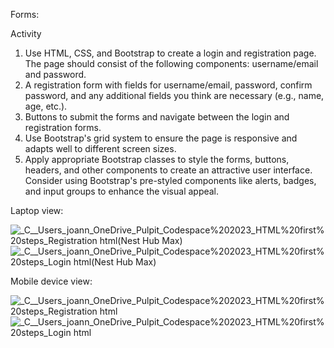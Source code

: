 Forms:

Activity
1. Use HTML, CSS, and Bootstrap to create a login and registration page. The page should consist of the following components:
username/email and password.
2. A registration form with fields for username/email, password, confirm password, and any additional fields you think are necessary (e.g., name, age, etc.).
3. Buttons to submit the forms and navigate between the login and registration forms.
4. Use Bootstrap's grid system to ensure the page is responsive and adapts well to different screen sizes.
5. Apply appropriate Bootstrap classes to style the forms, buttons, headers, and other components to create an attractive user interface. Consider using Bootstrap's pre-styled components like alerts, badges, and input groups to enhance the visual appeal.


Laptop view:


![_C__Users_joann_OneDrive_Pulpit_Codespace%202023_HTML%20first%20steps_Registration html(Nest Hub Max)](https://github.com/keisaj9006/Codespace/assets/144917448/758d9063-bb62-4f05-8ef4-faf894dd691b)
![_C__Users_joann_OneDrive_Pulpit_Codespace%202023_HTML%20first%20steps_Login html(Nest Hub Max)](https://github.com/keisaj9006/Codespace/assets/144917448/97da77db-59f4-4270-8b88-258770d78e5b)


Mobile device view:


![_C__Users_joann_OneDrive_Pulpit_Codespace%202023_HTML%20first%20steps_Registration html](https://github.com/keisaj9006/Codespace/assets/144917448/e1ce4b71-5943-4810-84f8-bbcca92628cf)
![_C__Users_joann_OneDrive_Pulpit_Codespace%202023_HTML%20first%20steps_Login html](https://github.com/keisaj9006/Codespace/assets/144917448/9e5e5f96-e97b-4cd6-ad45-70685ed0f939)
